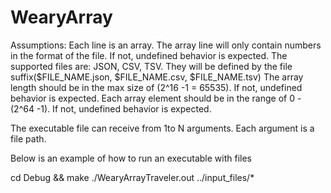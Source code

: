 # WearyArray
Assumptions:
Each line is an array.
The array line will only contain numbers in the format of the file.
If not, undefined behavior is expected.
The supported files are: JSON, CSV, TSV. They will be defined by the file suffix($FILE_NAME.json, $FILE_NAME.csv, $FILE_NAME.tsv)
The array length should be in the max size of (2^16 -1 = 65535).
If not, undefined behavior is expected.
Each array element should be in the range of 0 - (2^64 -1).
If not, undefined behavior is expected.

The executable file can receive from 1to N arguments. 
Each argument is a file path.

Below is an example of how to run an executable with files

cd Debug && make
./WearyArrayTraveler.out ../input_files/* 


